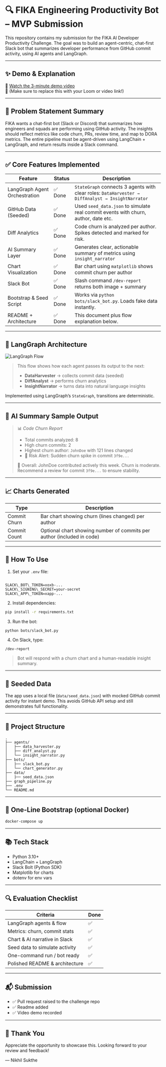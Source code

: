 # 🔍 FIKA Engineering Productivity Bot – MVP Submission

This repository contains my submission for the FIKA AI Developer Productivity Challenge. The goal was to build an agent-centric, chat-first Slack bot that summarizes developer performance from GitHub commit activity, using AI agents and LangGraph.

---

## ✨ Demo & Explanation

🎥 [Watch the 3-minute demo video](https://www.loom.com/share/demo-link-here)  
📝 (Make sure to replace this with your Loom or video link!)

---

## 📌 Problem Statement Summary

FIKA wants a chat-first bot (Slack or Discord) that summarizes how engineers and squads are performing using GitHub activity. The insights should reflect metrics like code churn, PRs, review time, and map to DORA metrics. The entire pipeline must be agent-driven using LangChain + LangGraph, and return results inside a Slack command.

---

## ✅ Core Features Implemented

| Feature                     | Status        | Description |
|----------------------------|---------------|-------------|
| LangGraph Agent Orchestration | ✅ Done     | `StateGraph` connects 3 agents with clear roles: `DataHarvester → DiffAnalyst → InsightNarrator` |
| GitHub Data (Seeded)       | ✅ Done        | Used `seed_data.json` to simulate real commit events with churn, author, date etc. |
| Diff Analytics             | ✅ Done        | Code churn is analyzed per author. Spikes detected and marked for risk. |
| AI Summary Layer           | ✅ Done        | Generates clear, actionable summary of metrics using `insight_narrator` |
| Chart Visualization        | ✅ Done        | Bar chart using `matplotlib` shows commit churn per author |
| Slack Bot                  | ✅ Done        | Slash command `/dev-report` returns both image + summary |
| Bootstrap & Seed Script    | ✅ Done        | Works via `python bots/slack_bot.py`. Loads fake data instantly. |
| README + Architecture      | ✅ Done        | This document plus flow explanation below. |

---

## 🤖 LangGraph Architecture

![LangGraph Flow](./docs/langgraph-architecture.png)

> This flow shows how each agent passes its output to the next:
>
> - **DataHarvester** → collects commit data (seeded)
> - **DiffAnalyst** → performs churn analytics
> - **InsightNarrator** → turns data into natural language insights

Implemented using LangGraph’s `StateGraph`, transitions are deterministic.

---

## 🧠 AI Summary Sample Output

> 📊 *Code Churn Report*
> - Total commits analyzed: 8  
> - High churn commits: 2  
> - Highest churn author: `JohnDoe` with 121 lines changed  
> - 🔺 Risk Alert: Sudden churn spike in commit `3f9e...`  
>  
> 🔎 Overall: JohnDoe contributed actively this week. Churn is moderate. Recommend a review for commit `3f9e...` to ensure stability.

---

## 📈 Charts Generated

| Type        | Description |
|-------------|-------------|
| Commit Churn | Bar chart showing churn (lines changed) per author |
| Commit Count | Optional chart showing number of commits per author (included in code) |

---

## 💬 How To Use

1. Set your `.env` file:

```

SLACK\_BOT\_TOKEN=xoxb-...
SLACK\_SIGNING\_SECRET=your-secret
SLACK\_APP\_TOKEN=xapp-...

````

2. Install dependencies:
```bash
pip install -r requirements.txt
````

3. Run the bot:

```bash
python bots/slack_bot.py
```

4. On Slack, type:

```
/dev-report
```

> Bot will respond with a churn chart and a human-readable insight summary.

---

## 🧪 Seeded Data

The app uses a local file (`data/seed_data.json`) with mocked GitHub commit activity for instant demo. This avoids GitHub API setup and still demonstrates full functionality.

---

## 📁 Project Structure

```
.
├── agents/
│   ├── data_harvester.py
│   ├── diff_analyst.py
│   └── insight_narrator.py
├── bots/
│   ├── slack_bot.py
│   └── chart_generator.py
├── data/
│   ├── seed_data.json
├── graph_pipeline.py
├── .env
└── README.md
```

---

## 🏁 One-Line Bootstrap (optional Docker)

```bash
docker-compose up
```

---

## 📚 Tech Stack

* Python 3.10+
* LangChain + LangGraph
* Slack Bolt (Python SDK)
* Matplotlib for charts
* dotenv for env vars

---

## 🔍 Evaluation Checklist

| Criteria                       | Done |
| ------------------------------ | ---- |
| LangGraph agents & flow        | ✅    |
| Metrics: churn, commit stats   | ✅    |
| Chart & AI narrative in Slack  | ✅    |
| Seed data to simulate activity | ✅    |
| One-command run / bot ready    | ✅    |
| Polished README & architecture | ✅    |

---

## 📬 Submission

* ✅ Pull request raised to the challenge repo
* ✅ Readme added
* ✅ Video demo recorded

---

## 🙏 Thank You

Appreciate the opportunity to showcase this. Looking forward to your review and feedback!

—
Nikhil Sukthe

```
